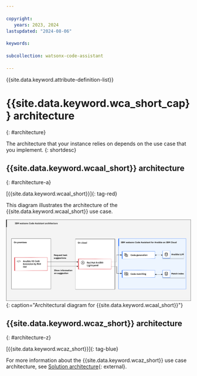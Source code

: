 ```yaml
---

copyright:
   years: 2023, 2024
lastupdated: "2024-08-06"

keywords:

subcollection: watsonx-code-assistant

---
```


{{site.data.keyword.attribute-definition-list}}

# {{site.data.keyword.wca_short_cap}} architecture
{: #architecture}

The architecture that your instance relies on depends on the use case that you implement.
{: shortdesc}

## {{site.data.keyword.wcaal_short}} architecture
{: #architecture-a}

[{{site.data.keyword.wcaal_short}}]{: tag-red}

This diagram illustrates the architecture of the {{site.data.keyword.wcaal_short}} use case.

![Architectural diagram for {{site.data.keyword.wcaal_short}}](/images/wxca-ansible-arch.svg){: caption="Architectural diagram for {{site.data.keyword.wcaal_short}}"}

## {{site.data.keyword.wcaz_short}} architecture
{: #architecture-z}

[{{site.data.keyword.wcaz_short}}]{: tag-blue}

For more information about the {{site.data.keyword.wcaz_short}} use case architecture, see [Solution architecture](https://www.ibm.com/docs/en/watsonx/watsonx-code-assistant-4z/latest?topic=welcome-solution-architecture){: external}.
